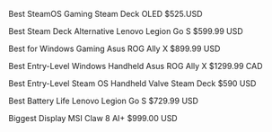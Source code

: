 Best SteamOS Gaming
Steam Deck OLED $525.USD

Best Steam Deck Alternative
Lenovo Legion Go S $599.99 USD

Best for Windows Gaming
Asus ROG Ally X $899.99 USD

Best Entry-Level Windows Handheld
Asus ROG Ally X $1299.99 CAD

Best Entry-Level Steam OS Handheld
Valve Steam Deck $590 USD

Best Battery Life
Lenovo Legion Go S $729.99 USD

Biggest Display
MSI Claw 8 AI+ $999.00 USD
